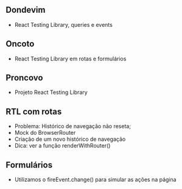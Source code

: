 
## Dondevim

  - React Testing Library, queries e events
  
## Oncoto

  - React Testing Library em rotas e formulários

## Proncovo

  - Projeto React Testing Library

## RTL com rotas

  - Problema: Histórico de navegação não reseta;
  - Mock do BrowserRouter
  - Criação de um novo histórico de navegação
  - Dica: ver a função renderWithRouter()

## Formulários

  - Utilizamos o fireEvent.change() para simular as ações na página
